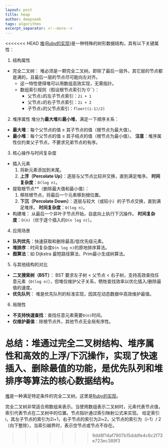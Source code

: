 ```yaml
---
layout: post
title: heap
author: deepseek
tags: algorithms
excerpt_separator: <!--more-->
---
```


<<<<<<< HEAD
[堆](https://www.hello-algo.com/chapter_heap/heap/)([Ruby的实现](http://kanwei.github.io/algorithms/))是一种特殊的树形数据结构，具有以下关键属性：<!--more-->

1. 结构属性
- 完全二叉树：
  堆必须是一颗完全二叉树。即除了最后一层外，其它层的节点都是满的，且最后一层的节点尽可能向左对齐。
  - 这一特性使得堆可以用数组高效实现，无需指针。
  - 数组索引规则（假设根节点索引为`0``）：
    - 父节点`i`的左子节点索引：`2i + 1`
    - 父节点`i`的右子节点索引：`2i + 2`
    - 子节点`i`的父节点索引：`floor((i-1)/2)`
2. 堆序属性
堆分为**最大堆**和**最小堆**，满足一下顺序关系：
  - **最大堆**：每个父节点的值 ≥ 其子节点的值（根节点为最大值）。
  - **最小堆**：每个父节点的值 ≤ 其子结点的值（根节点为最小值）。
**注意**：堆序属性仅约束父子节点，不要求兄弟节点的有序。
3. 核心操作与时间复杂度
- 插入元素
  1. 将新元素添加到末尾。
  2. **上浮（Percolate Up）**：逐层与父节点比较并交换，直到满足堆序。
    **时间复杂度**：`O(log n)`。
- 提取根节点**（删除最大值和最小值）：
  1. 移除根节点，将最后一个元素移到根位置。
  2. **下沉（Percolate Down）**：逐层与较大（或较小）的子节点交换，直到满足堆序。
    **时间复杂度**：`O(log n)`。
- 构建堆：
  从最后一个非叶子节点开始，自底向上执行下沉操作。
  **时间复杂度**：`O(n)`（优于逐个插入的`O(n log n)`）。
4. 应用场景
  - **队列优先**：快速获取和删除最高/低优先级元素。
  - **堆排序**：时间复杂度`O(n log n)`的原地排序算法。
  - **图算法**：如 Dijkstra 最短路径算法、Prim最小生成树算法。
5. 与其他结构的对比
  - **二叉搜索树（BST）**：
    BST 要求左子树 < 父节点 < 右子树，支持高效查找任意元素（`O(log n)`），但堆仅维护父子关系，牺牲查找效率以优化插入/删除最值的速度。
  - **优先队列**：
    堆是优先队列的标准实现，因其在动态数据中高效维护最值。
6. 局限性
  - **不支持快速查找**：查找任意元素需要`O(n)`时间。
  - **仅维护最值**：除根节点外，其他节点无全局有序性。

**总结**：堆通过完全二叉树结构、堆序属性和高效的上浮/下沉操作，实现了快速插入、删除最值的功能，是优先队列和堆排序等算法的核心数据结构。
=======
[堆](https://www.hello-algo.com/chapter_heap/heap/)是一种满足特定条件的完全二叉树。这里是[Ruby的实现](http://kanwei.github.io/algorithms/)。<!--more-->

完全二叉树非常适合用数组来表示。当使用数组表示二叉树时，元素代表节点值，索引代表节点在二叉树中的位置。节点指针通过索引映射公式来实现。
给定索引i，其左子节点的索引为2i+1，右子节点的索引为2i+2，父节点的索引为（i-1）/ 2（向下整除）。当索引越界时，表示空节点或节点不存在。
>>>>>>> 9dd8f14af7907b15dddfe4c6c2f73e723ec389f3
